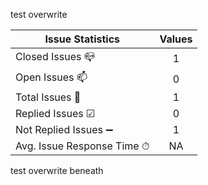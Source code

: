 test overwrite

<!-- <-ISSUE-STAT-HERE-> -->
| Issue Statistics | Values |
| - | :-: |
| Closed Issues 📪 | 1 |
| Open Issues 📫 | 0 |
| Total Issues 🔢 | 1 |
| Replied Issues ☑ | 0 |
| Not Replied Issues ➖ | 1 |
| Avg. Issue Response Time ⏱ | NA |
<!-- <-ISSUE-END-HERE-> -->
test overwrite beneath